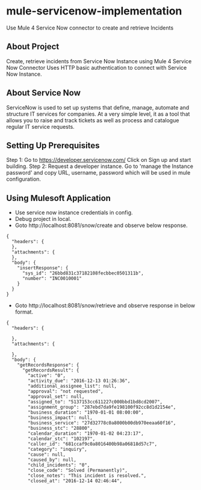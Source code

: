 # mule-servicenow-implementation
Use Mule 4 Service Now connector to create and retrieve Incidents

## About Project
Create, retrieve incidents from Service Now Instance using Mule 4 Service Now Connector
Uses HTTP basic authentication to connect with Service Now Instance.

## About Service Now
ServiceNow is used to set up systems that define, manage, automate and structure IT services for companies. At a very simple level, it as a tool that allows you to raise and track tickets as well as process and catalogue regular IT service requests.

## Setting Up Prerequisites
Step 1: Go to https://developer.servicenow.com/ Click on Sign up and start building.
Step 2: Request a developer instance. Go to 'manage the Instance password' and copy URL, username, password which will be used in mule configuration.

## Using Mulesoft Application
- Use service now instance credentials in config.
- Debug project in local.
- Goto http://localhost:8081/snow/create and observe below response.
```
{
  "headers": {
  },
  "attachments": {
  },
  "body": {
    "insertResponse": {
      "sys_id": "26bbd831c37182108fecbbec0501311b",
      "number": "INC0010001"
    }
  }
}
```
- Goto http://localhost:8081/snow/retrieve and observe response in below format.
```
{
  "headers": {
    
  },
  "attachments": {
    
  },
  "body": {
    "getRecordsResponse": {
      "getRecordsResult": {
        "active": "0",
        "activity_due": "2016-12-13 01:26:36",
        "additional_assignee_list": null,
        "approval": "not requested",
        "approval_set": null,
        "assigned_to": "5137153cc611227c000bbd1bd8cd2007",
        "assignment_group": "287ebd7da9fe198100f92cc8d1d2154e",
        "business_duration": "1970-01-01 08:00:00",
        "business_impact": null,
        "business_service": "27d32778c0a8000b00db970eeaa60f16",
        "business_stc": "28800",
        "calendar_duration": "1970-01-02 04:23:17",
        "calendar_stc": "102197",
        "caller_id": "681ccaf9c0a8016400b98a06818d57c7",
        "category": "inquiry",
        "cause": null,
        "caused_by": null,
        "child_incidents": "0",
        "close_code": "Solved (Permanently)",
        "close_notes": "This incident is resolved.",
        "closed_at": "2016-12-14 02:46:44",
```
